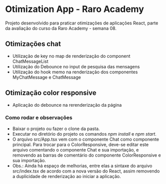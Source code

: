 # Otimization App - Raro Academy

Projeto desenvolvido para praticar otimizações de aplicações React, parte da avaliação do curso da Raro Academy - semana 08.

## Otimizações chat

* Utilização de key no map de renderização do component ChatMessageList
* Utilização do Debounce no input de pesquisa das mensagens
* Utilização do hook memo na renderização dos componentes MyChatMessage e ChatMessage

## Otimização color responsive
* Aplicação do debounce na rerenderização da página

### Como rodar e observações

- Baixar o projeto ou fazer o clone da pasta.
- Executar no diretório do projeto os comandos _npm install_ e _npm start_.
- O arquivo src/App.tsx vem com o componente Chat como componente principal. Para trocar para o ColorResponsive, deve-se editar este arquivo comentando o componente Chat e sua importação, e removendo as barras de comentário do componente ColorResponsive e sua importação.
- Obs.: Ainda há espaço de melhorias, entre elas a sintaxe do arquivo src/index.tsx de acordo com a nova versão do React, assim removendo a duplicidade de renderização ao iniciar a aplicação.

